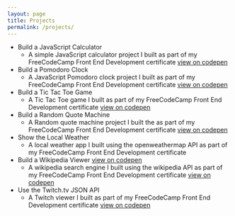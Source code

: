 ```yaml
---
layout: page
title: Projects
permalink: /projects/
---
```


* Build a JavaScript Calculator
  * A simple JavaScript calculator project I built as part of my FreeCodeCamp Front End Development certificate [view on codepen](https://codepen.io/Burfield/full/wooGMa/)
* Build a Pomodoro Clock
  * A JavaScript Pomodoro clock project I built as part of my FreeCodeCamp Front End Development certificate [view on codepen](https://codepen.io/Burfield/full/LbxgKM/)
* Build a Tic Tac Toe Game
  * A Tic Tac Toe game I built as part of my FreeCodeCamp Front End Development certificate [view on codepen](https://codepen.io/Burfield/full/VmpLZy/)
* Build a Random Quote Machine
  * A Random quote machine project I built the as part of my FreeCodeCamp Front End Development certificate [view on codepen](https://codepen.io/Burfield/full/QGwgQM/)
* Show the Local Weather
  * A local weather app I built using the openweathermap API as part of my FreeCodeCamp Front End Development certificate
* Build a Wikipedia Viewer [view on codepen](https://codepen.io/Burfield/full/LbVbdO/)
  * A wikipedia search engine I built using the wikipedia API as part of my FreeCodeCamp Front End Development certificate [view on codepen](https://codepen.io/Burfield/full/rWepJJ/)
* Use the Twitch.tv JSON API
  * A Twitch viewer I built as part of my FreeCodeCamp Front End Development certificate [view on codepen](https://codepen.io/Burfield/full/xRENLy/)
